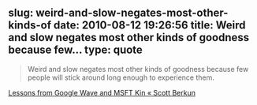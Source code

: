 slug: weird-and-slow-negates-most-other-kinds-of
date: 2010-08-12 19:26:56
title: Weird and slow negates most other kinds of goodness because few...
type: quote
---

> Weird and slow negates most other kinds of goodness because few people will stick around long enough to experience them.

[Lessons from Google Wave and MSFT Kin « Scott Berkun](http://www.scottberkun.com/blog/2010/lessons-from-wave-and-kin/)
